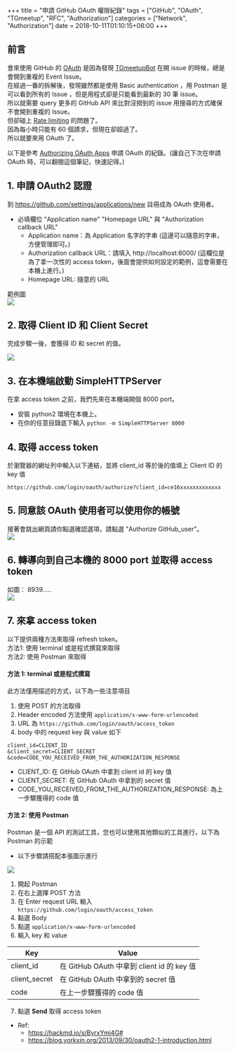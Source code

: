 +++
title = "申請 GitHub OAuth 權限紀錄"
tags = ["GitHub", "OAuth", "TGmeetup", "RFC", "Authorization"]
categories = ["Network", "Authorization"]
date = 2018-10-11T01:10:15+08:00
+++

## 前言
會來使用 GitHub 的 [OAuth](https://zh.wikipedia.org/wiki/%E5%BC%80%E6%94%BE%E6%8E%88%E6%9D%83) 是因為發現 [TGmeetupBot](https://github.com/TGmeetupBot) 在開 issue 的時候，總是會開到重複的 Event Issue。  
在經過一番的拆解後，發現雖然都是使用 Basic authentication ，用 Postman 是可以看到所有的 Issue ，但是用程式卻是只能看到最新的 30 筆 issue。  
所以就需要 query 更多的 GitHub API 來比對沒撈到的 issue 用搜尋的方式確保不會開到重複的 Issue。  
但卻碰上 [Rate limiting](https://developer.github.com/v3/#rate-limiting) 的問題了。  
因為每小時只能有 60 個請求，但現在卻超過了。  
所以就要來用 OAuth 了。  
  
以下是參考 [Authorizing OAuth Apps](https://developer.github.com/apps/building-oauth-apps/authorizing-oauth-apps) 申請 OAuth 的紀錄。(讓自己下次在申請 OAuth 時，可以翻閱這個筆記，快速記得。)  

## 1. 申請 OAuth2 認證

到 https://github.com/settings/applications/new 註冊成為 OAuth 使用者。  

- 必填欄位 "Application name" "Homepage URL" 與 "Authorization callback URL"
    - Application name：為 Application 名字的字串 (這邊可以隨意的字串，方便管理即可。)
    - Authorization callback URL：請填入 http://localhost:8000/ (這欄位是為了拿一次性的 access token，後面會提供如何設定的範例，這會需要在本機上進行。)
    - Homepage URL: 隨意的 URL 
  
範例圖  
![](https://i.imgur.com/gIxMjSA.png)  


## 2. 取得 Client ID 和 Client Secret

完成步驟一後，會獲得 ID 和 secret 的值。  

![](https://i.imgur.com/5iYu4TO.png)

## 3. 在本機端啟動 SimpleHTTPServer

在拿 access token 之前，我們先來在本機端開個 8000 port。  

- 安裝 python2 環境在本機上。
- 在你的任意目錄底下輸入 `python -m SimpleHTTPServer 8000`

## 4. 取得 access token

於瀏覽器的網址列中輸入以下連結，並將 client_id 等於後的值填上 Client ID 的 key 值  

```
https://github.com/login/oauth/authorize?client_id=ce16xxxxxxxxxxxxx
```

## 5. 同意該 OAuth 使用者可以使用你的帳號

接著會跳出網頁請你點選確認選項，請點選 "Authorize GitHub_user"。  
![](https://i.imgur.com/5UvBEfu.png)  

## 6. 轉導向到自己本機的 8000 port 並取得 access token

如圖： 8939.....  
![](https://i.imgur.com/aQeoOsz.png)  

## 7. 來拿 access token

以下提供兩種方法來取得 refresh token。  
方法1: 使用 terminal 或是程式撰寫來取得  
方法2: 使用 Postman 來取得  

#### 方法 1: terminal 或是程式撰寫

此方法僅用描述的方式，以下為一些注意項目  

1. 使用 POST 的方法取得
2. Header encoded 方法使用 `application/x-www-form-urlencoded`
3. URL 為 `https://github.com/login/oauth/access_token`
4. body 中的 request key 與 value 如下

```
client_id=CLIENT_ID
&client_secret=CLIENT_SECRET
&code=CODE_YOU_RECEIVED_FROM_THE_AUTHORIZATION_RESPONSE
```

- CLIENT_ID: 在 GitHub OAuth 中拿到 client id 的 key 值
- CLIENT_SECRET: 在 GitHub OAuth 中拿到的 secret 值
- CODE_YOU_RECEIVED_FROM_THE_AUTHORIZATION_RESPONSE: 為上一步驟獲得的 code 值

#### 方法 2: 使用 Postman

Postman 是一個 API 的測試工具，您也可以使用其他類似的工具進行，以下為 Postman 的示範  

- 以下步驟請搭配本張圖示進行

![](https://i.imgur.com/PqQxFaE.png)

1. 開起 Postman 
2. 在右上選擇 POST 方法
3. 在 Enter request URL 輸入 `https://github.com/login/oauth/access_token`
4. 點選 Body
5. 點選 `application/x-www-form-urlencoded`
6. 輸入 key 和 value

| Key | Value |
| --- | --- |
| client_id | 在 GitHub OAuth 中拿到 client id 的 key 值 | 
| client_secret | 在 GitHub OAuth 中拿到的 secret 值 |
| code | 在上一步驟獲得的 code 值 |

7. 點選 **Send** 取得 access token

  
- Ref:
    - https://hackmd.io/s/ByrxYmi4G#  
    - https://blog.yorkxin.org/2013/09/30/oauth2-1-introduction.html
